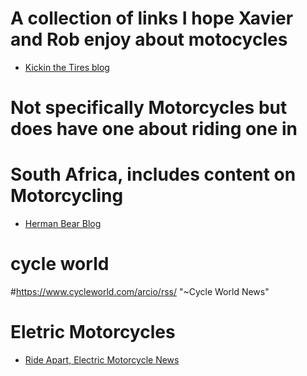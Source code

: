 
# A collection of links I hope Xavier and Rob enjoy about motocycles

- [Kickin the Tires blog](https://kickinthetires.net/feed/)
# Not specifically Motorcycles but does have one about riding one in
# South Africa, includes content on Motorcycling
- [Herman Bear Blog](https://herman.bearblog.dev/feed/?type=rss)
# cycle world
#https://www.cycleworld.com/arcio/rss/ "~Cycle World News"
# Eletric Motorcycles
- [Ride Apart, Electric Motorcycle News](https://www.rideapart.com/rss/news/all/)

